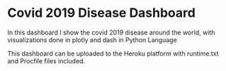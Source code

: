 # Covid 2019 Disease Dashboard 

In this dashboard I show the covid 2019 disease around the world, with visualizations done in plotly and dash in Python Language

This dashboard can be uploaded to the Heroku platform with runtime.txt and Procfile files included.